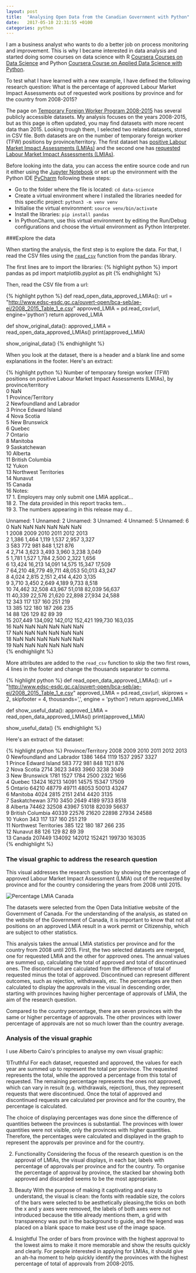 ```yaml
---
layout: post
title:  "Analysing Open Data from the Canadian Government with Python"
date:   2017-05-10 22:31:55 +0100
categories: python
---
```

I am a business analyst who wants to do a better job on process monitoring and
improvement. This is why I became interested in data analysis and started doing
some courses on data science with R [Coursera Courses on Data Science][data-science-R]
and Python [Coursera Course on Applied Data Science with Python][intro-data-analysis-python].

To test what I have learned with a new example, I have defined the following
research question: What is the percentage of approved Labour Market Impact
Assessments out of requested work positions by province and for the country
from 2008-2015?

<!-- more -->

The page on [Temporary Foreign Worker Program 2008-2015][TFWP-2008-2015] has
several publicly accessible datasets. My analysis focuses on the years 2008-2015,
but as this page is often updated, you may find datasets with more recent data
than 2015. Looking trough them, I selected two related
datasets, stored in CSV file. Both datasets are on the number of temporary foreign
worker (TFW) positions by province/territory. The first dataset has [positive
Labour Market Impact Assessments (LMIAs)][positive-LMIA] and the second one
has [requested Labour Market Impact Assessments (LMIAs)][requested-LMIA].

Before looking into the data, you can access the entire source code and run it
either using the [Jupyter Notebook][jupyter-notebook] or set up the environment
with the Python IDE [PyCharm][pycharm] following these steps:
- Go to the folder where the file is located: `cd data-science`
- Create a virtual environment where I installed the libraries needed for this
  specific project: `python3 -m venv venv`
- Initialise the virtual environment: `source venv/bin/activate`
- Install the libraries: `pip install pandas`
- In PythonCharm, use this virtual environment by editing the Run/Debug
  configurations and choose the virtual environment as Python Interpreter.

###Explore the data

When starting the analysis, the first step is to explore the data. For that, I
read the CSV files using the [`read_csv`][read-csv] function  from the pandas
library.

The first lines are to import the libraries:
{% highlight python %}
import pandas as pd
import matplotlib.pyplot as plt
{% endhighlight %}

Then, read the CSV file from a url:

{% highlight python %}
def read_open_data_approved_LMIAs():
    url = "http://www.edsc-esdc.gc.ca/ouvert-open/bca-seb/ae-ei/2008_2015_Table_1_e.csv"
    approved_LMIA = pd.read_csv(url, engine='python')
    return approved_LMIA

def show_original_data():
    approved_LMIA = read_open_data_approved_LMIAs()
    print(approved_LMIA)

show_original_data()
{% endhighlight %}

When you look at the dataset, there is a header and a blank line and some
explanations in the footer. Here's an extract:

{% highlight python %}
Number of temporary foreign worker (TFW) positions on positive Labour Market
Impact Assessments (LMIAs), by province/territory  \
0                                                 NaN                                                                               
1                                  Province/Territory                                                                               
2                           Newfoundland and Labrador                                                                               
3                                Prince Edward Island                                                                               
4                                         Nova Scotia                                                                               
5                                       New Brunswick                                                                               
6                                              Quebec                                                                               
7                                             Ontario                                                                               
8                                            Manitoba                                                                               
9                                        Saskatchewan                                                                               
10                                            Alberta                                                                               
11                                   British Columbia                                                                               
12                                              Yukon                                                                               
13                              Northwest Territories                                                                               
14                                            Nunavut                                                                               
15                                             Canada                                                                               
16                                             Notes:                                                                               
17  1. Employers may only submit one LMIA applicat...                                                                               
18  2. The data provided in this report tracks tem...                                                                               
19  3. The numbers appearing in this release may d...                                                                               

  Unnamed: 1 Unnamed: 2 Unnamed: 3 Unnamed: 4 Unnamed: 5 Unnamed: 6  \
0         NaN        NaN        NaN        NaN        NaN        NaN   
1        2008       2009       2010       2011       2012       2013   
2       1,386      1,464      1,119      1,537      2,957      3,327   
3         583        772        981        848      1,121        876   
4       2,714      3,623      3,493      3,960      3,238      3,049   
5       1,781      1,527      1,784      2,500      2,322      1,656   
6      13,424     16,213     14,091     14,575     15,347     17,509   
7      64,210     48,779     49,711     48,053     50,013     43,247   
8       4,024      2,815      2,151      2,414      4,420      3,135   
9       3,710      3,450      2,649      4,189      9,733      8,518   
10     74,462     32,508     43,967     51,018     82,039     56,637   
11     40,339     22,576     21,620     22,898     27,934     24,588   
12        343        117        137        160        251        219   
13        385        122        180        187        266        235   
14         88        126        129         82         89         39   
15    207,449    134,092    142,012    152,421    199,730    163,035   
16        NaN        NaN        NaN        NaN        NaN        NaN   
17        NaN        NaN        NaN        NaN        NaN        NaN   
18        NaN        NaN        NaN        NaN        NaN        NaN   
19        NaN        NaN        NaN        NaN        NaN        NaN    
{% endhighlight %}

More attributes are added to the `read_csv` function to skip the two first rows,
4 lines in the footer and change the thousands separator to comma.

{% highlight python %}
def read_open_data_approved_LMIAs():
    url = "http://www.edsc-esdc.gc.ca/ouvert-open/bca-seb/ae-ei/2008_2015_Table_1_e.csv"
    approved_LMIA = pd.read_csv(url, skiprows = 2, skipfooter = 4,
                                thousands=',', engine = 'python')
    return approved_LMIA

def show_useful_data():
    approved_LMIA = read_open_data_approved_LMIAs()
    print(approved_LMIA)

show_useful_data()
{% endhighlight %}

Here's an extract of the dataset:

{% highlight python %}
Province/Territory               2008    2009    2010    2011    2012    2013  \
0   Newfoundland and Labrador    1386    1464    1119    1537    2957    3327   
1        Prince Edward Island     583     772     981     848    1121     876   
2                 Nova Scotia    2714    3623    3493    3960    3238    3049   
3               New Brunswick    1781    1527    1784    2500    2322    1656   
4                      Quebec   13424   16213   14091   14575   15347   17509   
5                     Ontario   64210   48779   49711   48053   50013   43247   
6                    Manitoba    4024    2815    2151    2414    4420    3135   
7                Saskatchewan    3710    3450    2649    4189    9733    8518   
8                     Alberta   74462   32508   43967   51018   82039   56637   
9            British Columbia   40339   22576   21620   22898   27934   24588   
10                      Yukon     343     117     137     160     251     219   
11      Northwest Territories     385     122     180     187     266     235   
12                    Nunavut      88     126     129      82      89      39   
13                     Canada  207449  134092  142012  152421  199730  163035   
{% endhighlight %}

### The visual graphic to address the research question

This visual addresses the research question by showing the percentage of approved
Labour Market Impact Assessment (LMIA) out of the requested by province and for
the country considering the years from 2008 until 2015.

<img src="/images/posts/figure_canada.png" class="percentage-lmia-canada" alt="Percentage LMIA Canada">

The datasets
were selected from the Open Data Initiative website of the Government of Canada. For the
understanding of the analysis, as stated on the website of the Government of Canada,
it is important to know that not all positions on an approved LMIA result in a
work permit or Citizenship, which are subject to other statistics.

This analysis takes the annual LMIA statistics per province and for the country
from 2008 until 2015. First, the two selected datasets are merged, one for requested
LMIA and the other for approved ones. The annual values are summed up, calculating
the total of approved and total of discontinued ones. The discontinued are calculated
from the difference of total of requested minus the total of approved. Discontinued can
represent different outcomes, such as rejection, withdrawals, etc.  The percentages are
then calculated to display the approvals in the visual in descending order, starting
with provinces having higher percentage of approvals of LMIA, the aim of the research
question.

Compared to the country percentage, there are seven provinces with the same or
higher percentage of approvals. The other provinces with lower percentage of approvals
are not so much lower than the country average.


### Analysis of the visual graphic

I use Alberto Cairo's principles to analyse my own visual graphic:

1)Truthful
For each dataset, requested and approved, the values for each year are summed up
to represent the total per province. The requested represents the total, while the approved
a percentage from this total of requested. The remaining percentage represents the ones not approved,
which can vary in result (e.g. withdrawals, rejection), thus, they represent requests that were discontinued.
Once the total of approved and discontinued requests are calculated per province and for the country,
the percentage is calculated.

The choice of displaying percentages was done since the difference
of quantities between the provinces is substantial. The provinces with lower quantities
were not visible, only the provinces with higher quantities. Therefore, the
percentages were calculated and displayed in the graph to represent the approvals per province
and for the country.

2) Functionality
Considering the focus of the research question is on the approval of LMIAs, the visual
displays, in each bar, labels with percentage of approvals per province and for the country.
To organise the percentage of approval by province, the stacked bar showing both approved and discarded
seems to be the most appropriate.

3) Beauty
With the purpose of making it captivating and easy to understand, the
visual is clean: the fonts with readable size, the colors of the bars were selected
to be aesthetically pleasing,the ticks on both
the x and y axes were removed, the labels of both axes were not introduced because
the title already mentions them, a grid with transparency was put in the background to
guide, and the legend was placed on a blank space to make best use of the image space.

4) Insightful
The order of bars from province with the highest approval to the lowest aims to make
it more memorable and show the results quickly and clearly. For people interested in
applying for LMIAs, it should give an ah-ha moment to help quickly identify the provinces
with the highest percentage of total of approvals from 2008-2015.

[intro-data-analysis-python]: https://www.coursera.org/learn/python-data-analysis/home/welcome
[data-science-R]: https://www.coursera.org/specializations/jhu-data-science
[jupyter-notebook]: http://jupyter.org/
[pycharm]: https://www.jetbrains.com/pycharm/
[TFWP-2008-2015]: http://open.canada.ca/data/en/dataset/c65d2014-ef25-4781-b9b2-e13a7293b72d
[read-csv]: http://pandas.pydata.org/pandas-docs/stable/generated/pandas.read_csv.html
[positive-LMIA]: http://www.edsc-esdc.gc.ca/ouvert-open/bca-seb/ae-ei/2008_2015_Table_1_e.csv
[requested-LMIA]: http://www.edsc-esdc.gc.ca/ouvert-open/bca-seb/ae-ei/2008_2015_Table_11_e.csv
[analysis-infographic]: https://keniasousa.github.io/python/2017/03/12/analysis-infographic.html

